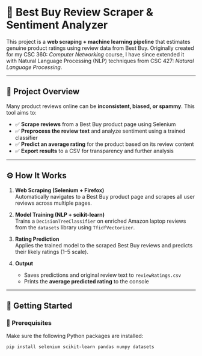 # 🛒 Best Buy Review Scraper & Sentiment Analyzer

This project is a **web scraping + machine learning pipeline** that estimates genuine product ratings using review data from Best Buy. Originally created for my CSC 360: *Computer Networking* course, I have since extended it with Natural Language Processing (NLP) techniques from CSC 427: *Natural Language Processing*.

---

## 📌 Project Overview

Many product reviews online can be **inconsistent, biased, or spammy**. This tool aims to:

- ✅ **Scrape reviews** from a Best Buy product page using Selenium
- ✅ **Preprocess the review text** and analyze sentiment using a trained classifier
- ✅ **Predict an average rating** for the product based on its review content
- ✅ **Export results** to a CSV for transparency and further analysis

---

## ⚙️ How It Works

1. **Web Scraping (Selenium + Firefox)**  
   Automatically navigates to a Best Buy product page and scrapes all user reviews across multiple pages.

2. **Model Training (NLP + scikit-learn)**  
   Trains a `DecisionTreeClassifier` on enriched Amazon laptop reviews from the `datasets` library using `TfidfVectorizer`.

3. **Rating Prediction**  
   Applies the trained model to the scraped Best Buy reviews and predicts their likely ratings (1–5 scale).

4. **Output**  
   - Saves predictions and original review text to `reviewRatings.csv`
   - Prints the **average predicted rating** to the console

---

## 🚀 Getting Started

### 🔧 Prerequisites

Make sure the following Python packages are installed:

```bash
pip install selenium scikit-learn pandas numpy datasets
